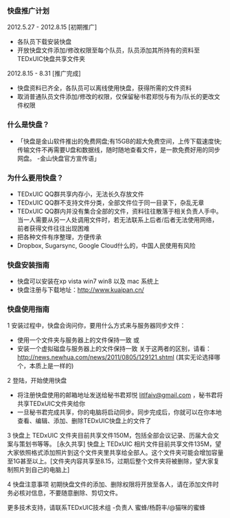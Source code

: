### 快盘推广计划 ###

2012.5.27 - 2012.8.15 [初期推广]
- 各队员下载安装快盘
- 开放快盘文件添加/修改权限至每个队员，队员添加其所持有的资料至TEDxUIC快盘共享文件夹

2012.8.15 - 8.31 [推广完成]
- 快盘资料已齐全，各队员可以离线使用快盘，获得所需的文件资料
- 取消普通队员文件添加/修改的权限，仅保留秘书君郑悦与有为/队长的更改文件权限

### 什么是快盘？ ###
- 「快盘是金山软件推出的免费网盘;有15GB的超大免费空间，上传下载速度快;传输文件不再需要U盘和数据线，随时随地查看文件，是一款免费好用的同步网盘。 -金山快盘官方宣传语」

### 为什么要用快盘？ ###
- TEDxUIC QQ群共享内存小，无法长久存放文件
- TEDxUIC QQ群不支持文件分类，全部文件位于同一目录下，杂乱无章
- TEDxUIC QQ群内并没有集合全部的文件，资料往往散落于相关负责人手中。当一人需要从另一人处调用文件时，若无法联系上后者/后者无法使用网络，前者获得文件往往出现困难
- 把各种文件有序整理，方便传承
- Dropbox, Sugarsync, Google Cloud什么的，中国人民使用有风险

### 快盘安装指南 ###
- 快盘可以安装在xp vista win7 win8 以及 mac 系统上
- 快盘注册与下载地址：http://www.kuaipan.cn/

### 快盘使用指南 ###

1 安装过程中，快盘会询问你，要用什么方式来与服务器同步文件：
- 使用一个文件夹与服务器上的文件保持一致
或
- 安装一个虚拟磁盘与服务器上的文件保持一致
关于这两者的区别，请看：http://news.newhua.com/news/2011/0805/129121.shtml (其实无论选择哪个，本质上是一样的)

2 登陆，开始使用快盘
- 将注册快盘使用的邮箱地址发送给秘书君郑悦 litlfaiv@gmail.com ，秘书君将共享TEDxUIC文件夹给你
- 一旦秘书君完成共享，你的电脑将启动同步。同步完成后，你就可以在你本地查看、编辑、添加、删除TEDxUIC快盘上的文件了

3
快盘上 TEDxUIC 文件夹目前共享文件150M，包括全部会议记录、历届大会文案与策划书等等。 [永久共享]
快盘上 TEDxUIC 相片文件目前共享文件135M，望大家依照格式添加照片到这个文件夹里共享给全部人。这个文件夹可能会增加容量至1G甚至以上。[文件夹内容共享至8.15，过期后整个文件夹将被删除，望大家复制照片到自己的电脑上]

4 快盘注意事项
初期快盘文件的添加、删除权限将开放至各人，请在添加文件时务必核对信息，不要随意删除、剪切文件。

更多技术支持，请联系TEDxUIC技术组 -负责人 蜜蜂/杨蔚丰/@猫咪的蜜蜂

